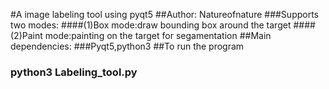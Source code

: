 #A image labeling tool using pyqt5
##Author: Natureofnature 
###Supports two modes:
####(1)Box mode:draw bounding box around the target 
####(2)Paint mode:painting on the target for segamentation
##Main dependencies:
###Pyqt5,python3
##To run the program
### python3 Labeling_tool.py

